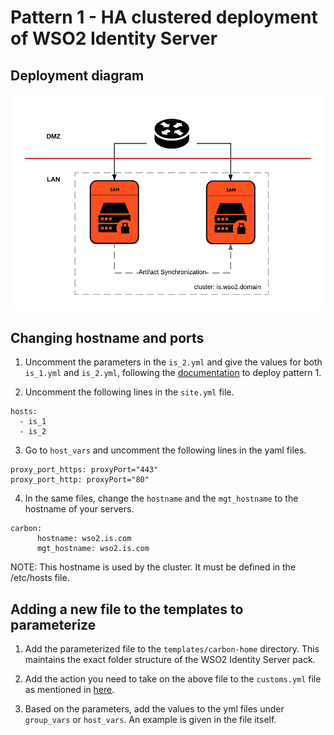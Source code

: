 # Pattern 1 - HA clustered deployment of WSO2 Identity Server

## Deployment diagram
![HA clustered deployment of WSO2 Identity Server](images/Deployment-pattern-1-diagram.png)

## Changing hostname and ports
1. Uncomment the parameters in the `is_2.yml` and give the values for both `is_1.yml` and `is_2.yml`, following the [documentation](https://docs.wso2.com/display/IS560/Setting+Up+Deployment+Pattern+1) to deploy pattern 1.

2. Uncomment the following lines in the `site.yml` file.
```
hosts:
  - is_1
  - is_2
```

3. Go to `host_vars` and uncomment the following lines in the yaml files.
```
proxy_port_https: proxyPort="443"
proxy_port_http: proxyPort="80"
```
4. In the same files, change the `hostname` and the `mgt_hostname` to the hostname of your servers.
```
carbon:
      hostname: wso2.is.com
      mgt_hostname: wso2.is.com
```
NOTE: This hostname is used by the cluster. It must be defined in the /etc/hosts file.


## Adding a new file to the templates to parameterize

1. Add the parameterized file to the `templates/carbon-home` directory. This maintains the exact folder structure of the WSO2 Identity Server pack.

2. Add the action you need to take on the above file to the `customs.yml` file as mentioned in [here](master#step-2).

3. Based on the parameters, add the values to the yml files under `group_vars` or `host_vars`. An example is given in the file itself.
